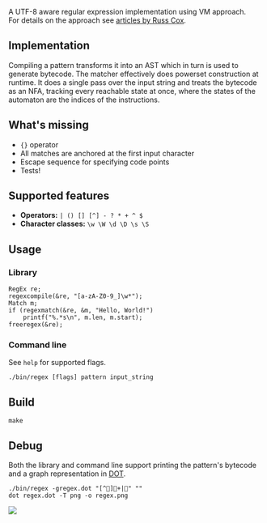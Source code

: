 A UTF-8 aware regular expression implementation using VM approach.  
For details on the approach see [articles by Russ Cox](https://swtch.com/~rsc/regexp).

## Implementation

Compiling a pattern transforms it into an AST which in turn is used to generate bytecode. The matcher effectively does powerset construction at runtime. It does a single pass over the input string and treats the bytecode as an NFA, tracking every reachable state at once, where the states of the automaton are the indices of the instructions.

## What's missing

- `{}` operator
- All matches are anchored at the first input character
- Escape sequence for specifying code points
- Tests!

## Supported features

- **Operators:** `| () [] [^] - ? * + ^ $`
- **Character classes:** `\w \W \d \D \s \S`

## Usage

### Library

    RegEx re;
    regexcompile(&re, "[a-zA-Z0-9_]\w*");
    Match m;
    if (regexmatch(&re, &m, "Hello, World!")
        printf("%.*s\n", m.len, m.start);
    freeregex(&re);

### Command line
See `help` for supported flags.

    ./bin/regex [flags] pattern input_string

## Build

    make

## Debug

Both the library and command line support printing the pattern's bytecode and a graph representation in [DOT](https://en.wikipedia.org/wiki/DOT_(graph_description_language)).

    ./bin/regex -gregex.dot "[^👀]🍆+|😤" ""
    dot regex.dot -T png -o regex.png

![](https://i.imgur.com/xiiW0Sa.png)
